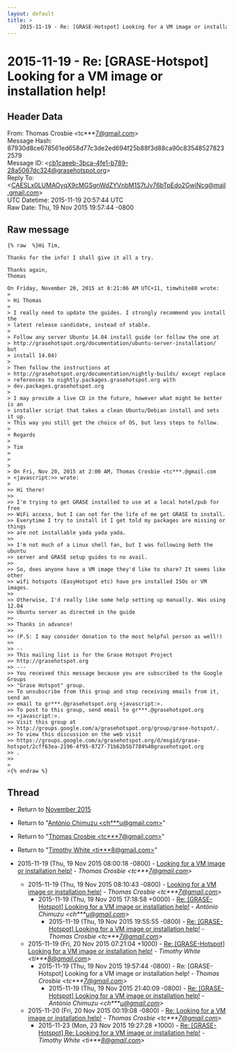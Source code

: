 ```yaml
---
layout: default
title: >
    2015-11-19 - Re: [GRASE-Hotspot] Looking for a VM image or installation help!
---
```


# 2015-11-19 - Re: [GRASE-Hotspot] Looking for a VM image or installation help!

## Header Data

From: Thomas Crosbie \<tc***7@gmail.com\><br>
Message Hash: 87930d8ce678561ed658d77c3de2ed694f25b88f3d88ca90c835485278232579<br>
Message ID: \<cb1caeeb-3bca-4fe1-b789-28a5067dc324@grasehotspot.org\><br>
Reply To: \<CAESLx0LUMAOyqX9cMGSgnWdZYVnbM1S7tJv76bTpEdo2GwiNcg@mail.gmail.com\><br>
UTC Datetime: 2015-11-19 20:57:44 UTC<br>
Raw Date: Thu, 19 Nov 2015 19:57:44 -0800<br>

## Raw message

```
{% raw  %}Hi Tim,

Thanks for the info! I shall give it all a try.

Thanks again,
Thomas

On Friday, November 20, 2015 at 8:21:06 AM UTC+11, timwhite88 wrote:
>
> Hi Thomas
>
> I really need to update the guides. I strongly recommend you install the 
> latest release candidate, instead of stable.
>
> Follow any server Ubuntu 14.04 install guide (or follow the one at 
> http://grasehotspot.org/documentation/ubuntu-server-installation/ but 
> install 14.04)
>
> Then follow the instructions at 
> http://grasehotspot.org/documentation/nightly-builds/ except replace 
> references to nightly.packages.grasehotspot.org with 
> dev.packages.grasehotspot.org
>
> I may provide a live CD in the future, however what might be better is an 
> installer script that takes a clean Ubuntu/Debian install and sets it up. 
> This way you still get the choice of OS, but less steps to follow.
>
> Regards
>
> Tim
>
>
>
> On Fri, Nov 20, 2015 at 2:00 AM, Thomas Crosbie <tc***.@gmail.com 
> <javascript:>> wrote:
>
>> Hi there!
>>
>> I'm trying to get GRASE installed to use at a local hotel/pub for free 
>> WiFi access, but I can not for the life of me get GRASE to install. 
>> Everytime I try to install it I get told my packages are missing or things 
>> are not installable yada yada yada.
>>
>> I'm not much of a Linux shell fan, but I was following both the ubuntu 
>> server and GRASE setup guides to no avail.
>>
>> So, does anyone have a VM image they'd like to share? It seems like other 
>> wifi hotspots (EasyHotspot etc) have pre installed ISOs or VM images.
>>
>> Otherwise, I'd really like some help setting up manually. Was using 12.04 
>> Ubuntu server as directed in the guide
>>
>> Thanks in advance!
>>
>> (P.S: I may consider donation to the most helpful person as well!)
>>
>> --
>> This mailing list is for the Grase Hotspot Project 
>> http://grasehotspot.org
>> ---
>> You received this message because you are subscribed to the Google Groups 
>> "Grase Hotspot" group.
>> To unsubscribe from this group and stop receiving emails from it, send an 
>> email to gr***.@grasehotspot.org <javascript:>.
>> To post to this group, send email to gr***.@grasehotspot.org 
>> <javascript:>.
>> Visit this group at 
>> http://groups.google.com/a/grasehotspot.org/group/grase-hotspot/.
>> To view this discussion on the web visit 
>> https://groups.google.com/a/grasehotspot.org/d/msgid/grase-hotspot/2cff63ea-2196-4f95-8727-71b62b5b7784%40grasehotspot.org
>> .
>>
>
>{% endraw %}
```

## Thread

+ Return to [November 2015](/archive/2015/11)

+ Return to "[António Chimuzu <ch***u<span>@</span>gmail.com>](/authors/ch___u_at_gmail_com)"
+ Return to "[Thomas Crosbie <tc***7<span>@</span>gmail.com>](/authors/tc___7_at_gmail_com)"
+ Return to "[Timothy White <ti***8<span>@</span>gmail.com>](/authors/ti___8_at_gmail_com)"

+ 2015-11-19 (Thu, 19 Nov 2015 08:00:18 -0800) - [Looking for a VM image or installation help!](/archive/2015/11/6070a1f61d569ec4382078660c28050635bdbbb88d363ce9d46c39a119572c6c) - _Thomas Crosbie \<tc***7@gmail.com\>_
  + 2015-11-19 (Thu, 19 Nov 2015 08:10:43 -0800) - [Looking for a VM image or installation help!](/archive/2015/11/d3a5d6622abe9e7c2cb4b7dac04f8da77102ec5ddfc213048d4ffc8fc120d1f6) - _Thomas Crosbie \<tc***7@gmail.com\>_
    + 2015-11-19 (Thu, 19 Nov 2015 17:18:58 +0000) - [Re: [GRASE-Hotspot] Looking for a VM image or installation help!](/archive/2015/11/597d832b641a374eec99c422e1594d7d553cd5acab59d0812ea11ce9f428b828) - _António Chimuzu \<ch***u@gmail.com\>_
      + 2015-11-19 (Thu, 19 Nov 2015 19:55:55 -0800) - [Re: [GRASE-Hotspot] Looking for a VM image or installation help!](/archive/2015/11/0e35b3309f0837c4bfde0fd7c11e14fac2d7f78a28c26eafe4cda7884031e162) - _Thomas Crosbie \<tc***7@gmail.com\>_
  + 2015-11-19 (Fri, 20 Nov 2015 07:21:04 +1000) - [Re: [GRASE-Hotspot] Looking for a VM image or installation help!](/archive/2015/11/a07de316154d5dccb909b3aa8deda80678daccb9e61167f19211846bd73bb32a) - _Timothy White \<ti***8@gmail.com\>_
    + 2015-11-19 (Thu, 19 Nov 2015 19:57:44 -0800) - Re: [GRASE-Hotspot] Looking for a VM image or installation help! - _Thomas Crosbie \<tc***7@gmail.com\>_
      + 2015-11-19 (Thu, 19 Nov 2015 21:40:09 -0800) - [Re: [GRASE-Hotspot] Looking for a VM image or installation help!](/archive/2015/11/8ce482de9c7a4d6870532829850abaa9bf9842e34ff63a0c79939364e28c8f82) - _António Chimuzu \<ch***u@gmail.com\>_
  + 2015-11-20 (Fri, 20 Nov 2015 00:19:08 -0800) - [Re: Looking for a VM image or installation help!](/archive/2015/11/80e883dc49a71de32a203e7f8fa254dee0bdb2156a194ad095d085d86dcc57f2) - _Thomas Crosbie \<tc***7@gmail.com\>_
    + 2015-11-23 (Mon, 23 Nov 2015 19:27:28 +1000) - [Re: [GRASE-Hotspot] Re: Looking for a VM image or installation help!](/archive/2015/11/e3b4977f862087c95045e3418d16b5717cbaa0130e0ac3f37c34c3f3fd41a855) - _Timothy White \<ti***8@gmail.com\>_

